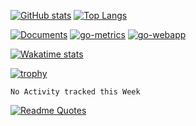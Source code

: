 [![GitHub stats](https://github-readme-stats.vercel.app/api?username=dustyrat&show_icons=true&theme=highcontrast)](https://github.com/dustyrat)
[![Top Langs](https://github-readme-stats.vercel.app/api/top-langs/?username=dustyrat&layout=compact&theme=highcontrast)](https://github.com/dustyrat)

[![Documents](https://github-readme-stats.vercel.app/api/pin/?username=dustyrat&repo=Documents&theme=highcontrast)](https://github.com/dustyrat/Documents)
[![go-metrics](https://github-readme-stats.vercel.app/api/pin/?username=dustyrat&repo=go-metrics&theme=highcontrast)](https://github.com/dustyrat/go-metrics)
[![go-webapp](https://github-readme-stats.vercel.app/api/pin/?username=dustyrat&repo=go-webapp&theme=highcontrast)](https://github.com/dustyrat/go-webapp)

[![Wakatime stats](https://github-readme-stats.vercel.app/api/wakatime?username=dustyrat&theme=highcontrast)](https://github.com/dustyrat)

[![trophy](https://github-profile-trophy.vercel.app/?username=dustyrat&theme=darkhub)](https://github.com/dustyrat)

<!--START_SECTION:waka-->
```text
No Activity tracked this Week
```
<!--END_SECTION:waka-->

[![Readme Quotes](https://quotes-github-readme.vercel.app/api?type=horizontal)](https://github.com/dustyrat)